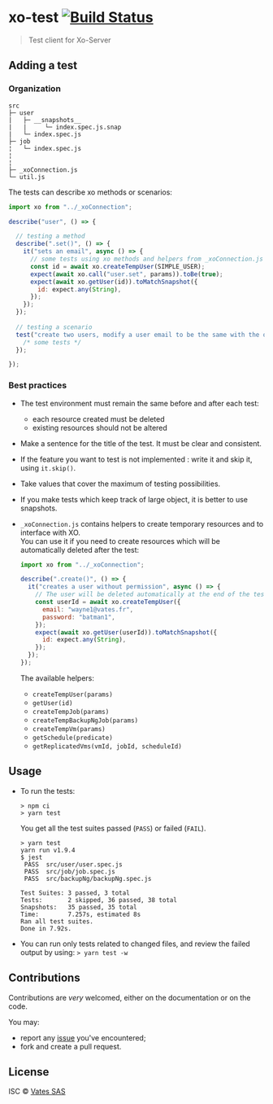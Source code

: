 # xo-test [![Build Status](https://travis-ci.org/vatesfr/xo-test.png?branch=master)](https://travis-ci.org/vatesfr/xo-test)

> Test client for Xo-Server

## Adding a test

### Organization

```
src
├─ user
|   ├─ __snapshots__
|   |     └─ index.spec.js.snap 
|   └─ index.spec.js
├─ job
¦   └─ index.spec.js
¦
¦
├─ _xoConnection.js
└─ util.js
```

The tests can describe xo methods or scenarios:  
```javascript
import xo from "../_xoConnection";

describe("user", () => {

  // testing a method
  describe(".set()", () => {
    it("sets an email", async () => {
      // some tests using xo methods and helpers from _xoConnection.js
      const id = await xo.createTempUser(SIMPLE_USER);
      expect(await xo.call("user.set", params)).toBe(true);
      expect(await xo.getUser(id)).toMatchSnapshot({
        id: expect.any(String),
      });
    });
  });
      
  // testing a scenario
  test("create two users, modify a user email to be the same with the other and fail trying to connect them", () => {
    /* some tests */
  });

});
```

### Best practices

- The test environment must remain the same before and after each test:  
  * each resource created must be deleted  
  * existing resources should not be altered

- Make a sentence for the title of the test. It must be clear and consistent.

- If the feature you want to test is not implemented : write it and skip it, using `it.skip()`.

- Take values ​​that cover the maximum of testing possibilities.

- If you make tests which keep track of large object, it is better to use snapshots.  

- `_xoConnection.js` contains helpers to create temporary resources and to interface with XO.  
  You can use it if you need to create resources which will be automatically deleted after the test:  
  ```javascript
  import xo from "../_xoConnection";

  describe(".create()", () => {
    it("creates a user without permission", async () => {
      // The user will be deleted automatically at the end of the test
      const userId = await xo.createTempUser({
        email: "wayne1@vates.fr",
        password: "batman1",
      });
      expect(await xo.getUser(userId)).toMatchSnapshot({
        id: expect.any(String),
      });
    });
  });
  ```

  The available helpers:  
  * `createTempUser(params)`  
  * `getUser(id)`  
  * `createTempJob(params)`  
  * `createTempBackupNgJob(params)`  
  * `createTempVm(params)`  
  * `getSchedule(predicate)`  
  * `getReplicatedVms(vmId, jobId, scheduleId)`  

## Usage

- To run the tests:  
  ```
  > npm ci
  > yarn test
  ```

  You get all the test suites passed (`PASS`) or failed (`FAIL`).  
  ```
  > yarn test
  yarn run v1.9.4
  $ jest
   PASS  src/user/user.spec.js
   PASS  src/job/job.spec.js
   PASS  src/backupNg/backupNg.spec.js

  Test Suites: 3 passed, 3 total
  Tests:       2 skipped, 36 passed, 38 total
  Snapshots:   35 passed, 35 total
  Time:        7.257s, estimated 8s
  Ran all test suites.
  Done in 7.92s.
  ```

- You can run only tests related to changed files, and review the failed output by using: `> yarn test -w`

## Contributions

Contributions are *very* welcomed, either on the documentation or on
the code.

You may:

- report any [issue](https://github.com/vatesfr/xo-test/issues)
  you've encountered;
- fork and create a pull request.

## License

ISC © [Vates SAS](http://vates.fr)
